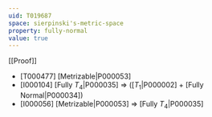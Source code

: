 ```yaml
---
uid: T019687
space: sierpinski's-metric-space
property: fully-normal
value: true
---
```

[[Proof]]

* [T000477] [Metrizable|P000053]
* [I000104] [Fully $T_4$|P000035] => ([$T_1$|P000002] + [Fully Normal|P000034])
* [I000056] [Metrizable|P000053] => [Fully $T_4$|P000035]


